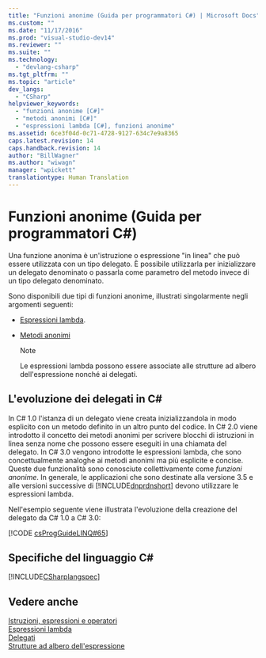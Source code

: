 ```yaml
---
title: "Funzioni anonime (Guida per programmatori C#) | Microsoft Docs"
ms.custom: ""
ms.date: "11/17/2016"
ms.prod: "visual-studio-dev14"
ms.reviewer: ""
ms.suite: ""
ms.technology: 
  - "devlang-csharp"
ms.tgt_pltfrm: ""
ms.topic: "article"
dev_langs: 
  - "CSharp"
helpviewer_keywords: 
  - "funzioni anonime [C#]"
  - "metodi anonimi [C#]"
  - "espressioni lambda [C#], funzioni anonime"
ms.assetid: 6ce3f04d-0c71-4728-9127-634c7e9a8365
caps.latest.revision: 14
caps.handback.revision: 14
author: "BillWagner"
ms.author: "wiwagn"
manager: "wpickett"
translationtype: Human Translation
---
```

# Funzioni anonime (Guida per programmatori C#)
Una funzione anonima è un'istruzione o espressione "in linea" che può essere utilizzata con un tipo delegato.  È possibile utilizzarla per inizializzare un delegato denominato o passarla come parametro del metodo invece di un tipo delegato denominato.  
  
 Sono disponibili due tipi di funzioni anonime, illustrati singolarmente negli argomenti seguenti:  
  
-   [Espressioni lambda](../../../csharp/programming-guide/statements-expressions-operators/lambda-expressions.md).  
  
-   [Metodi anonimi](../../../csharp/programming-guide/statements-expressions-operators/anonymous-methods.md)  
  
    > [!NOTE]
    >  Le espressioni lambda possono essere associate alle strutture ad albero dell'espressione nonché ai delegati.  
  
## L'evoluzione dei delegati in C\#  
 In C\# 1.0 l'istanza di un delegato viene creata inizializzandola in modo esplicito con un metodo definito in un altro punto del codice.  In C\# 2.0 viene introdotto il concetto dei metodi anonimi per scrivere blocchi di istruzioni in linea senza nome che possono essere eseguiti in una chiamata del delegato.  In C\# 3.0 vengono introdotte le espressioni lambda, che sono concettualmente analoghe ai metodi anonimi ma più esplicite e concise.  Queste due funzionalità sono conosciute collettivamente come *funzioni anonime*.  In generale, le applicazioni che sono destinate alla versione 3.5 e alle versioni successive di [!INCLUDE[dnprdnshort](../../../csharp/getting-started/includes/dnprdnshort_md.md)] devono utilizzare le espressioni lambda.  
  
 Nell'esempio seguente viene illustrata l'evoluzione della creazione del delegato da C\# 1.0 a C\# 3.0:  
  
 [!CODE [csProgGuideLINQ#65](../CodeSnippet/VS_Snippets_VBCSharp/csProgGuideLINQ#65)]  
  
## Specifiche del linguaggio C\#  
 [!INCLUDE[CSharplangspec](../../../csharp/language-reference/keywords/includes/csharplangspec_md.md)]  
  
## Vedere anche  
 [Istruzioni, espressioni e operatori](../../../csharp/programming-guide/statements-expressions-operators/index.md)   
 [Espressioni lambda](../../../csharp/programming-guide/statements-expressions-operators/lambda-expressions.md)   
 [Delegati](../../../csharp/programming-guide/delegates/index.md)   
 [Strutture ad albero dell'espressione](../Topic/Expression%20Trees%20\(C%23%20and%20Visual%20Basic\).md)